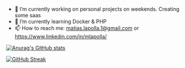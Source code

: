 
<!--
**matiaslapolla/matiaslapolla** is a ✨ _special_ ✨ repository because its `README.md` (this file) appears on your GitHub profile.

Here are some ideas to get you started:

-->

- 🔭 I’m currently working on personal projects on weekends. Creating some saas
- 🌱 I’m currently learning Docker & PHP
- 📫 How to reach me: matias.lapolla.1@gmail.com or https://www.linkedin.com/in/mlapolla/

[![Anurag's GitHub stats](https://github-readme-stats.vercel.app/api?username=matiaslapolla)](https://github.com/anuraghazra/github-readme-stats)

[![GitHub Streak](https://github-readme-streak-stats.herokuapp.com/?user=matiaslapolla)](https://git.io/streak-stats)
